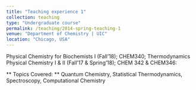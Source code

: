 ```yaml
---
title: "Teaching experience 1"
collection: teaching
type: "Undergraduate course"
permalink: /teaching/2014-spring-teaching-1
venue: "Department of Chemistry | UIC"
location: "Chicago, USA"
---
```


Physical Chemistry for Biochemists I (Fall’18); CHEM340; Thermodynamics
Physical Chemistry I & II (Fall’17 & Spring’18); CHEM 342 & CHEM346:

** Topics Covered: ** Quantum Chemistry, Statistical Thermodynamics, Spectroscopy, Computational Chemistry
